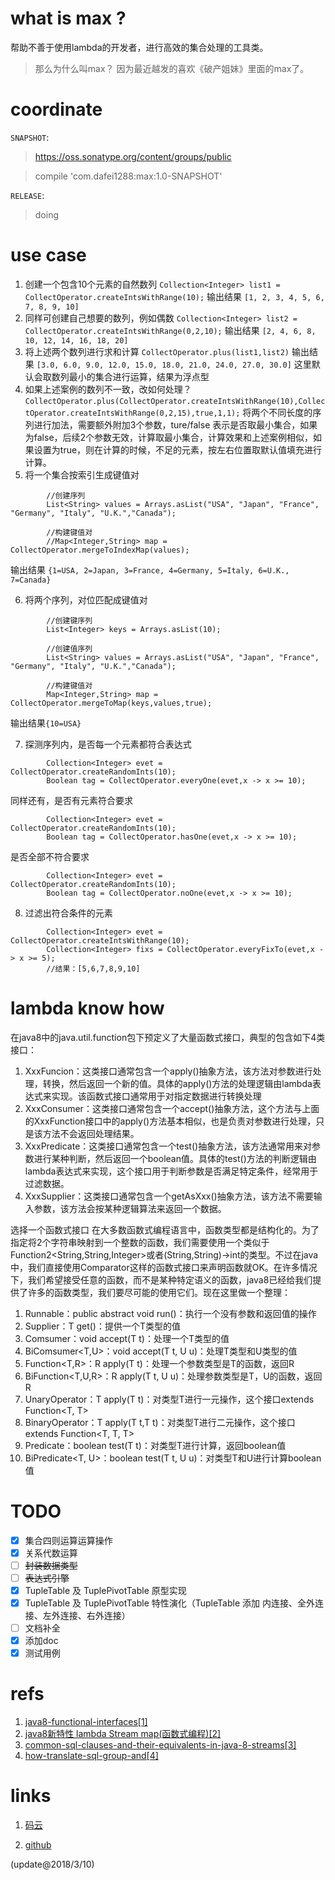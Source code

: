 # what is max ?

帮助不善于使用lambda的开发者，进行高效的集合处理的工具类。

> 那么为什么叫max？ 因为最近越发的喜欢《破产姐妹》里面的max了。

# coordinate
`SNAPSHOT`:
> https://oss.sonatype.org/content/groups/public

> compile 'com.dafei1288:max:1.0-SNAPSHOT'

`RELEASE`:

> doing 


# use case

1. 创建一个包含10个元素的自然数列 `Collection<Integer> list1 = CollectOperator.createIntsWithRange(10);` 输出结果 `[1, 2, 3, 4, 5, 6, 7, 8, 9, 10]`
2. 同样可创建自己想要的数列，例如偶数 `Collection<Integer> list2 = CollectOperator.createIntsWithRange(0,2,10);` 输出结果 `[2, 4, 6, 8, 10, 12, 14, 16, 18, 20]`
3. 将上述两个数列进行求和计算 `CollectOperator.plus(list1,list2)` 输出结果 `[3.0, 6.0, 9.0, 12.0, 15.0, 18.0, 21.0, 24.0, 27.0, 30.0]` 这里默认会取数列最小的集合进行运算，结果为浮点型
4. 如果上述案例的数列不一致，改如何处理？ `CollectOperator.plus(CollectOperator.createIntsWithRange(10),CollectOperator.createIntsWithRange(0,2,15),true,1,1);` 将两个不同长度的序列进行加法，需要额外附加3个参数，ture/false 表示是否取最小集合，如果为false，后续2个参数无效，计算取最小集合，计算效果和上述案例相似，如果设置为true，则在计算的时候，不足的元素，按左右位置取默认值填充进行计算。
5. 将一个集合按索引生成键值对 
```
        //创建序列
        List<String> values = Arrays.asList("USA", "Japan", "France", "Germany", "Italy", "U.K.","Canada");
        
        //构建键值对
        //Map<Integer,String> map = CollectOperator.mergeToIndexMap(values);
``` 
输出结果 `{1=USA, 2=Japan, 3=France, 4=Germany, 5=Italy, 6=U.K., 7=Canada}` 

6. 将两个序列，对位匹配成键值对
```
        //创建键序列
        List<Integer> keys = Arrays.asList(10);
        
        //创建值序列
        List<String> values = Arrays.asList("USA", "Japan", "France", "Germany", "Italy", "U.K.","Canada");
        
        //构建键值对
        Map<Integer,String> map = CollectOperator.mergeToMap(keys,values,true);
```
输出结果`{10=USA}` 

7. 探测序列内，是否每一个元素都符合表达式
```
        Collection<Integer> evet = CollectOperator.createRandomInts(10);
        Boolean tag = CollectOperator.everyOne(evet,x -> x >= 10);
```
同样还有，是否有元素符合要求
```
        Collection<Integer> evet = CollectOperator.createRandomInts(10);
        Boolean tag = CollectOperator.hasOne(evet,x -> x >= 10);
```
是否全部不符合要求 
```
        Collection<Integer> evet = CollectOperator.createRandomInts(10);
        Boolean tag = CollectOperator.noOne(evet,x -> x >= 10);
``` 

8. 过滤出符合条件的元素
```
        Collection<Integer> evet = CollectOperator.createIntsWithRange(10);
        Collection<Integer> fixs = CollectOperator.everyFixTo(evet,x -> x >= 5);
        //结果：[5,6,7,8,9,10]
```

# lambda know how

在java8中的java.util.function包下预定义了大量函数式接口，典型的包含如下4类接口：
1. XxxFuncion：这类接口通常包含一个apply()抽象方法，该方法对参数进行处理，转换，然后返回一个新的值。具体的apply()方法的处理逻辑由lambda表达式来实现。该函数式接口通常用于对指定数据进行转换处理
1. XxxConsumer：这类接口通常包含一个accept()抽象方法，这个方法与上面的XxxFunction接口中的apply()方法基本相似，也是负责对参数进行处理，只是该方法不会返回处理结果。
1. XxxPredicate：这类接口通常包含一个test()抽象方法，该方法通常用来对参数进行某种判断，然后返回一个boolean值。具体的test()方法的判断逻辑由lambda表达式来实现，这个接口用于判断参数是否满足特定条件，经常用于过滤数据。
1. XxxSupplier：这类接口通常包含一个getAsXxx()抽象方法，该方法不需要输入参数，该方法会按某种逻辑算法来返回一个数据。

选择一个函数式接口
在大多数函数式编程语言中，函数类型都是结构化的。为了指定将2个字符串映射到一个整数的函数，我们需要使用一个类似于Function2<String,String,Integer>或者(String,String)->int的类型。不过在java中，我们直接使用Comparator<String>这样的函数式接口来声明函数就OK。在许多情况下，我们希望接受任意的函数，而不是某种特定语义的函数，java8已经给我们提供了许多的函数类型，我们要尽可能的使用它们。现在这里做一个整理：
1. Runnable：public abstract void run()：执行一个没有参数和返回值的操作
1. Supplier<T>：T get()：提供一个T类型的值
1. Comsumer<T>：void accept(T t)：处理一个T类型的值
1. BiComsumer<T,U>：void accept(T t, U u)：处理T类型和U类型的值
1. Function<T,R>：R apply(T t)：处理一个参数类型是T的函数，返回R
1. BiFunction<T,U,R>：R apply(T t, U u)：处理参数类型是T，U的函数，返回R
1. UnaryOperator<T>：T apply(T t)：对类型T进行一元操作，这个接口extends Function<T, T>
1. BinaryOperator<T>：T apply(T t,T t)：对类型T进行二元操作，这个接口extends Function<T, T, T>
1. Predicate<T>：boolean test(T t)：对类型T进行计算，返回boolean值
1. BiPredicate<T, U>：boolean test(T t, U u)：对类型T和U进行计算boolean值

# TODO
- [x] 集合四则运算运算操作
- [x] 关系代数运算
- [ ] ~~封装数据类型~~
- [ ] ~~表达式引擎~~
- [x] TupleTable 及 TuplePivotTable 原型实现
- [x] TupleTable 及 TuplePivotTable 特性演化（TupleTable 添加 内连接、全外连接、左外连接、右外连接）
- [ ] 文档补全
- [x] 添加doc
- [x] 测试用例

# refs
1. [java8-functional-interfaces[1]](http://www.runoob.com/java/java8-functional-interfaces.html)
1. [java8新特性 lambda Stream map(函数式编程)[2]](http://blog.csdn.net/u014646662/article/details/52261511)
1. [common-sql-clauses-and-their-equivalents-in-java-8-streams[3]](https://blog.jooq.org/2015/08/13/common-sql-clauses-and-their-equivalents-in-java-8-streams/)
1. [how-translate-sql-group-and[4]](https://dzone.com/articles/how-translate-sql-group-and)
# links

1. [码云](https://gitee.com/dafei1288/max)

1. [github](https://github.com/dafei1288/max)

(update@2018/3/10)